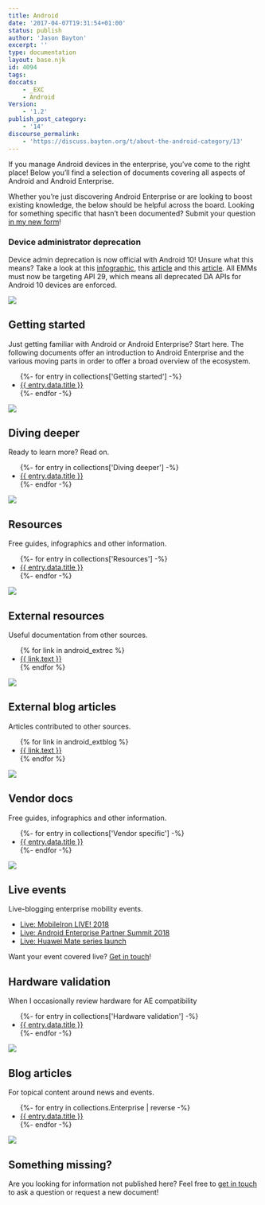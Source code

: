 ```yaml
---
title: Android
date: '2017-04-07T19:31:54+01:00'
status: publish
author: 'Jason Bayton'
excerpt: ''
type: documentation
layout: base.njk
id: 4094
tags: 
doccats:
    - _EXC
    - Android
Version:
    - '1.2'
publish_post_category:
    - '14'
discourse_permalink:
    - 'https://discuss.bayton.org/t/about-the-android-category/13'
---
```


If you manage Android devices in the enterprise, you’ve come to the right place! Below you’ll find a selection of documents covering all aspects of Android and Android Enterprise.

Whether you’re just discovering Android Enterprise or are looking to boost existing knowledge, the below should be helpful across the board. Looking for something specific that hasn’t been documented? Submit your question [in my new form](https://forms.gle/2VVDeYHiTFhPT2oVA)!

<div class="callout callout-danger">

### Device administrator deprecation
Device admin deprecation is now official with Android 10! Unsure what this means? Take a look at this [infographic](/android/infobyte-did-you-know-device-admin-deprecation/), this [article](/2017/12/google-is-deprecating-device-admin-in-favour-of-android-enterprise/) and this [article](/2019/03/android-enterprise-in-q-features-and-clarity-on-da-deprecation/#clarity-on-da-deprecation-in-q). All EMMs must now be targeting API 29, which means all deprecated DA APIs for Android 10 devices are enforced. 

</div>

<div id="android_doc_grid">
<div class="android-doc-grid">

<div class="android-doc-grid-group">

![](https://r2_worker.bayton.workers.dev/uploads/2017/04/startertripledroid.png) 
## Getting started

Just getting familiar with Android or Android Enterprise? Start here. The following documents offer an introduction to Android Enterprise and the various moving parts in order to offer a broad overview of the ecosystem.

 <ul>
    {%- for entry in collections['Getting started'] -%}
    <li><a href="{{ entry.url }}">{{ entry.data.title }}</a></li>
    {%- endfor -%}
</ul>

</div>
<div class="android-doc-grid-group">

![](https://r2_worker.bayton.workers.dev/uploads/2017/04/triodroidlearning.png) 
## Diving deeper

Ready to learn more? Read on.

 <ul>
    {%- for entry in collections['Diving deeper'] -%}
    <li><a href="{{ entry.url }}">{{ entry.data.title }}</a></li>
    {%- endfor -%}
</ul>

</div>
<div class="android-doc-grid-group">

![](https://r2_worker.bayton.workers.dev/uploads/2017/04/triodroidselfies-1.png) 
## Resources

Free guides, infographics and other information.

 <ul>
    {%- for entry in collections['Resources'] -%}
    <li><a href="{{ entry.url }}">{{ entry.data.title }}</a></li>
    {%- endfor -%}
</ul>

</div>
<div class="android-doc-grid-group">

![](https://r2_worker.bayton.workers.dev/uploads/2017/04/droidtrioresources.png) 
## External resources

Useful documentation from other sources.

<ul>
{% for link in android_extrec %}
<li> 
<a href="{{ link.url }}">{{ link.text }}</a>
</li>    
{% endfor %}
</ul>
</div>
<div class="android-doc-grid-group">

![](https://r2_worker.bayton.workers.dev/uploads/2019/01/externalblogg.png) 
## External blog articles

Articles contributed to other sources.

<ul>
{% for link in android_extblog %}
<li> 
<a href="{{ link.url }}">{{ link.text }}</a>
</li>    
{% endfor %}
</ul>

</div>
<div class="android-doc-grid-group">

![](https://r2_worker.bayton.workers.dev/uploads/2017/04/triodroidselfies-1.png) 
## Vendor docs

Free guides, infographics and other information.

 <ul>
    {%- for entry in collections['Vendor specific'] -%}
    <li><a href="{{ entry.url }}">{{ entry.data.title }}</a></li>
    {%- endfor -%}
</ul>

</div>
</div>
<div class="android-doc-grid">
<div class="android-doc-grid-group">

![](https://r2_worker.bayton.workers.dev/uploads/2017/04/droidtrioevents.png) 
## Live events

Live-blogging enterprise mobility events.

- [Live: MobileIron LIVE! 2018](/2018/05/live-mobileiron-live-2018/)
- [Live: Android Enterprise Partner Summit 2018](/2018/05/live-android-enterprise-partner-summit-2018/)
- [Live: Huawei Mate series launch](/2018/10/live-huawei-mate-series-launch/)

Want your event covered live? [Get in touch](/contact)!

## Hardware validation

When I occasionally review hardware for AE compatibility

 <ul>
    {%- for entry in collections['Hardware validation'] -%}
    <li><a href="{{ entry.url }}">{{ entry.data.title }}</a></li>
    {%- endfor -%}
</ul>

</div>
<div class="android-doc-grid-group">

![](https://r2_worker.bayton.workers.dev/uploads/2017/04/triodroidwriting.png) 
## Blog articles

For topical content around news and events.

 <ul>
    {%- for entry in collections.Enterprise | reverse -%}
    <li><a href="{{ entry.url }}">{{ entry.data.title }}</a></li>
    {%- endfor -%}
</ul>

</div>
</div>
</div>

![](https://r2_worker.bayton.workers.dev/uploads/2019/01/ask.png) 

## Something missing?

Are you looking for information not published here? Feel free to [get in touch](mailto:jason@bayton.org) to ask a question or request a new document!